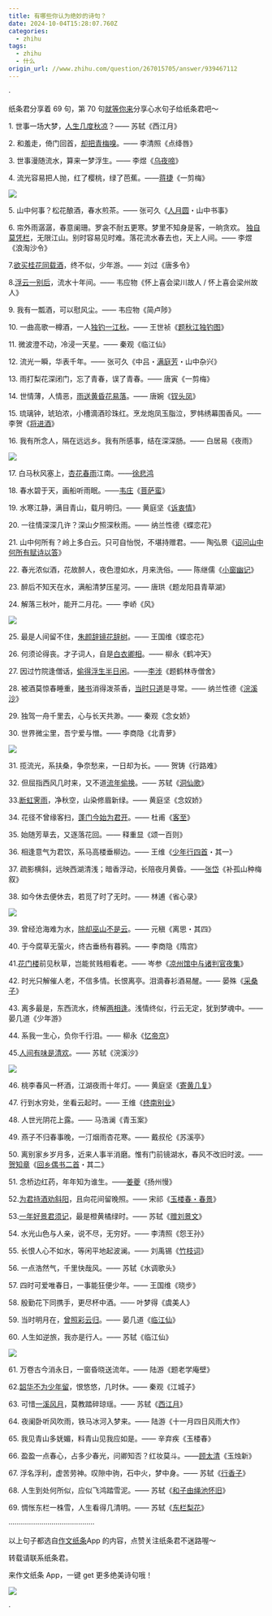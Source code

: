 ```yaml
---
title: 有哪些你认为绝妙的诗句？
date: 2024-10-04T15:28:07.760Z
categories:
  - zhihu
tags:
  - zhihu
  - 什么
origin_url: //www.zhihu.com/question/267015705/answer/939467112
---
```

·

纸条君分享着 69 句，第 70 句[就等你来](https://zhida.zhihu.com/search?content_id=200878205\&content_type=Answer\&match_order=1\&q=%E5%B0%B1%E7%AD%89%E4%BD%A0%E6%9D%A5\&zd_token=eyJhbGciOiJIUzI1NiIsInR5cCI6IkpXVCJ9.eyJpc3MiOiJ6aGlkYV9zZXJ2ZXIiLCJleHAiOjE3MjgyMjg0ODIsInEiOiLlsLHnrYnkvaDmnaUiLCJ6aGlkYV9zb3VyY2UiOiJlbnRpdHkiLCJjb250ZW50X2lkIjoyMDA4NzgyMDUsImNvbnRlbnRfdHlwZSI6IkFuc3dlciIsIm1hdGNoX29yZGVyIjoxLCJ6ZF90b2tlbiI6bnVsbH0.y2pF35HUOfIV43Ah0ROz-YL6Yhv2-Dd6N0smurRZjL8\&zhida_source=entity)分享心水句子给纸条君吧～

1\. 世事一场大梦，[人生几度秋凉](https://zhida.zhihu.com/search?content_id=200878205\&content_type=Answer\&match_order=1\&q=%E4%BA%BA%E7%94%9F%E5%87%A0%E5%BA%A6%E7%A7%8B%E5%87%89\&zd_token=eyJhbGciOiJIUzI1NiIsInR5cCI6IkpXVCJ9.eyJpc3MiOiJ6aGlkYV9zZXJ2ZXIiLCJleHAiOjE3MjgyMjg0ODIsInEiOiLkurrnlJ_lh6Dluqbnp4vlh4kiLCJ6aGlkYV9zb3VyY2UiOiJlbnRpdHkiLCJjb250ZW50X2lkIjoyMDA4NzgyMDUsImNvbnRlbnRfdHlwZSI6IkFuc3dlciIsIm1hdGNoX29yZGVyIjoxLCJ6ZF90b2tlbiI6bnVsbH0.cyIMSVahL2lJuudj4Hh0Zhsq1dBf5Cg1jdJ_p5nXjuU\&zhida_source=entity)？—— 苏轼《西江月》

2\. 和羞走，倚门回首，[却把青梅嗅](https://zhida.zhihu.com/search?content_id=200878205\&content_type=Answer\&match_order=1\&q=%E5%8D%B4%E6%8A%8A%E9%9D%92%E6%A2%85%E5%97%85\&zd_token=eyJhbGciOiJIUzI1NiIsInR5cCI6IkpXVCJ9.eyJpc3MiOiJ6aGlkYV9zZXJ2ZXIiLCJleHAiOjE3MjgyMjg0ODIsInEiOiLljbTmiorpnZLmooXll4UiLCJ6aGlkYV9zb3VyY2UiOiJlbnRpdHkiLCJjb250ZW50X2lkIjoyMDA4NzgyMDUsImNvbnRlbnRfdHlwZSI6IkFuc3dlciIsIm1hdGNoX29yZGVyIjoxLCJ6ZF90b2tlbiI6bnVsbH0.JXexComn2QWZSVwDloow7g5w4VLJV0ZQljue66GlGW4\&zhida_source=entity)。—— 李清照《点绛唇》

3\. 世事漫随流水，算来一梦浮生。—— 李煜《[乌夜啼](https://zhida.zhihu.com/search?content_id=200878205\&content_type=Answer\&match_order=1\&q=%E4%B9%8C%E5%A4%9C%E5%95%BC\&zd_token=eyJhbGciOiJIUzI1NiIsInR5cCI6IkpXVCJ9.eyJpc3MiOiJ6aGlkYV9zZXJ2ZXIiLCJleHAiOjE3MjgyMjg0ODIsInEiOiLkuYzlpJzllbwiLCJ6aGlkYV9zb3VyY2UiOiJlbnRpdHkiLCJjb250ZW50X2lkIjoyMDA4NzgyMDUsImNvbnRlbnRfdHlwZSI6IkFuc3dlciIsIm1hdGNoX29yZGVyIjoxLCJ6ZF90b2tlbiI6bnVsbH0.eFOimmh_sARCnuU54KdH2HRM98aRrMDUZLGgALdFRrM\&zhida_source=entity)》

4\. 流光容易把人抛，红了樱桃，绿了芭蕉。——[蒋捷](https://zhida.zhihu.com/search?content_id=200878205\&content_type=Answer\&match_order=1\&q=%E8%92%8B%E6%8D%B7\&zd_token=eyJhbGciOiJIUzI1NiIsInR5cCI6IkpXVCJ9.eyJpc3MiOiJ6aGlkYV9zZXJ2ZXIiLCJleHAiOjE3MjgyMjg0ODIsInEiOiLokovmjbciLCJ6aGlkYV9zb3VyY2UiOiJlbnRpdHkiLCJjb250ZW50X2lkIjoyMDA4NzgyMDUsImNvbnRlbnRfdHlwZSI6IkFuc3dlciIsIm1hdGNoX29yZGVyIjoxLCJ6ZF90b2tlbiI6bnVsbH0.47LdKge4CdzlgWEbwnwsuyFW1bgInAsvTtgHZI467ls\&zhida_source=entity)《一剪梅》

![](https://picx.zhimg.com/50/v2-94c6e0026206a5527a97d902a79c90fa_720w.jpg?source=2c26e567)

5\. 山中何事？松花酿酒，春水煎茶。—— 张可久《[人月圆](https://zhida.zhihu.com/search?content_id=200878205\&content_type=Answer\&match_order=1\&q=%E4%BA%BA%E6%9C%88%E5%9C%86\&zd_token=eyJhbGciOiJIUzI1NiIsInR5cCI6IkpXVCJ9.eyJpc3MiOiJ6aGlkYV9zZXJ2ZXIiLCJleHAiOjE3MjgyMjg0ODIsInEiOiLkurrmnIjlnIYiLCJ6aGlkYV9zb3VyY2UiOiJlbnRpdHkiLCJjb250ZW50X2lkIjoyMDA4NzgyMDUsImNvbnRlbnRfdHlwZSI6IkFuc3dlciIsIm1hdGNoX29yZGVyIjoxLCJ6ZF90b2tlbiI6bnVsbH0.Jv2slQ2docW1_uOXy6aUqTrgAkl-99TuXGUDz_M4Umw\&zhida_source=entity)・山中书事》

6\. 帘外雨潺潺，春意阑珊。罗衾不耐五更寒。梦里不知身是客，一晌贪欢。 [独自莫凭栏](https://zhida.zhihu.com/search?content_id=200878205\&content_type=Answer\&match_order=1\&q=%E7%8B%AC%E8%87%AA%E8%8E%AB%E5%87%AD%E6%A0%8F\&zd_token=eyJhbGciOiJIUzI1NiIsInR5cCI6IkpXVCJ9.eyJpc3MiOiJ6aGlkYV9zZXJ2ZXIiLCJleHAiOjE3MjgyMjg0ODIsInEiOiLni6zoh6rojqvlh63moI8iLCJ6aGlkYV9zb3VyY2UiOiJlbnRpdHkiLCJjb250ZW50X2lkIjoyMDA4NzgyMDUsImNvbnRlbnRfdHlwZSI6IkFuc3dlciIsIm1hdGNoX29yZGVyIjoxLCJ6ZF90b2tlbiI6bnVsbH0.kAjKHhUt_0NGZf16EsKchIp5NnZxjXlLyJux-6X1Qn8\&zhida_source=entity)，无限江山。别时容易见时难。落花流水春去也，天上人间。—— 李煜《浪淘沙令》

7.[欲买桂花同载酒](https://zhida.zhihu.com/search?content_id=200878205\&content_type=Answer\&match_order=1\&q=%E6%AC%B2%E4%B9%B0%E6%A1%82%E8%8A%B1%E5%90%8C%E8%BD%BD%E9%85%92\&zd_token=eyJhbGciOiJIUzI1NiIsInR5cCI6IkpXVCJ9.eyJpc3MiOiJ6aGlkYV9zZXJ2ZXIiLCJleHAiOjE3MjgyMjg0ODIsInEiOiLmrLLkubDmoYLoirHlkIzovb3phZIiLCJ6aGlkYV9zb3VyY2UiOiJlbnRpdHkiLCJjb250ZW50X2lkIjoyMDA4NzgyMDUsImNvbnRlbnRfdHlwZSI6IkFuc3dlciIsIm1hdGNoX29yZGVyIjoxLCJ6ZF90b2tlbiI6bnVsbH0.KVvJrSmc3AoTPPTJFoWjzsX4V0VgR4PjP7iPjpLNOH8\&zhida_source=entity)，终不似，少年游。—— 刘过《唐多令》

8.[浮云一别后](https://zhida.zhihu.com/search?content_id=200878205\&content_type=Answer\&match_order=1\&q=%E6%B5%AE%E4%BA%91%E4%B8%80%E5%88%AB%E5%90%8E\&zd_token=eyJhbGciOiJIUzI1NiIsInR5cCI6IkpXVCJ9.eyJpc3MiOiJ6aGlkYV9zZXJ2ZXIiLCJleHAiOjE3MjgyMjg0ODIsInEiOiLmta7kupHkuIDliKvlkI4iLCJ6aGlkYV9zb3VyY2UiOiJlbnRpdHkiLCJjb250ZW50X2lkIjoyMDA4NzgyMDUsImNvbnRlbnRfdHlwZSI6IkFuc3dlciIsIm1hdGNoX29yZGVyIjoxLCJ6ZF90b2tlbiI6bnVsbH0.aEBH6LG6ZZJRND86sKjzZS1DFn3RPWgCN1b7rPLcOjg\&zhida_source=entity)，流水十年间。—— 韦应物《怀上喜会梁川故人 / 怀上喜会梁州故人》

9\. 我有一瓢酒，可以慰风尘。—— 韦应物《简卢陟》

10\. 一曲高歌一樽酒，一人[独钓一江秋](https://zhida.zhihu.com/search?content_id=200878205\&content_type=Answer\&match_order=1\&q=%E7%8B%AC%E9%92%93%E4%B8%80%E6%B1%9F%E7%A7%8B\&zd_token=eyJhbGciOiJIUzI1NiIsInR5cCI6IkpXVCJ9.eyJpc3MiOiJ6aGlkYV9zZXJ2ZXIiLCJleHAiOjE3MjgyMjg0ODIsInEiOiLni6zpkpPkuIDmsZ_np4siLCJ6aGlkYV9zb3VyY2UiOiJlbnRpdHkiLCJjb250ZW50X2lkIjoyMDA4NzgyMDUsImNvbnRlbnRfdHlwZSI6IkFuc3dlciIsIm1hdGNoX29yZGVyIjoxLCJ6ZF90b2tlbiI6bnVsbH0.JFQiCDGFQtV5iZHaUpQ1zzdRXQjX1ctkIGJ30z2XEVs\&zhida_source=entity)。—— 王世祯《[题秋江独钓图](https://zhida.zhihu.com/search?content_id=200878205\&content_type=Answer\&match_order=1\&q=%E9%A2%98%E7%A7%8B%E6%B1%9F%E7%8B%AC%E9%92%93%E5%9B%BE\&zd_token=eyJhbGciOiJIUzI1NiIsInR5cCI6IkpXVCJ9.eyJpc3MiOiJ6aGlkYV9zZXJ2ZXIiLCJleHAiOjE3MjgyMjg0ODIsInEiOiLpopjnp4vmsZ_ni6zpkpPlm74iLCJ6aGlkYV9zb3VyY2UiOiJlbnRpdHkiLCJjb250ZW50X2lkIjoyMDA4NzgyMDUsImNvbnRlbnRfdHlwZSI6IkFuc3dlciIsIm1hdGNoX29yZGVyIjoxLCJ6ZF90b2tlbiI6bnVsbH0.zGNeJKkyHgt8iXa5lWTkc1gpGZQFJ_1w5TM5Yv3IeDg\&zhida_source=entity)》

11\. 微波澄不动，冷浸一天星。—— 秦观《临江仙》

12\. 流光一瞬，华表千年。—— 张可久《中吕・[满庭芳](https://zhida.zhihu.com/search?content_id=200878205\&content_type=Answer\&match_order=1\&q=%E6%BB%A1%E5%BA%AD%E8%8A%B3\&zd_token=eyJhbGciOiJIUzI1NiIsInR5cCI6IkpXVCJ9.eyJpc3MiOiJ6aGlkYV9zZXJ2ZXIiLCJleHAiOjE3MjgyMjg0ODIsInEiOiLmu6Hluq3oirMiLCJ6aGlkYV9zb3VyY2UiOiJlbnRpdHkiLCJjb250ZW50X2lkIjoyMDA4NzgyMDUsImNvbnRlbnRfdHlwZSI6IkFuc3dlciIsIm1hdGNoX29yZGVyIjoxLCJ6ZF90b2tlbiI6bnVsbH0.1GepGVFqAGi-iaiZhHV2no4_H6qrVfEWfojtuEHfNAE\&zhida_source=entity)・山中杂兴》

13\. 雨打梨花深闭门，忘了青春，误了青春。—— 唐寅《一剪梅》

14\. 世情薄，人情恶，[雨送黄昏花易落](https://zhida.zhihu.com/search?content_id=200878205\&content_type=Answer\&match_order=1\&q=%E9%9B%A8%E9%80%81%E9%BB%84%E6%98%8F%E8%8A%B1%E6%98%93%E8%90%BD\&zd_token=eyJhbGciOiJIUzI1NiIsInR5cCI6IkpXVCJ9.eyJpc3MiOiJ6aGlkYV9zZXJ2ZXIiLCJleHAiOjE3MjgyMjg0ODIsInEiOiLpm6jpgIHpu4TmmI_oirHmmJPokL0iLCJ6aGlkYV9zb3VyY2UiOiJlbnRpdHkiLCJjb250ZW50X2lkIjoyMDA4NzgyMDUsImNvbnRlbnRfdHlwZSI6IkFuc3dlciIsIm1hdGNoX29yZGVyIjoxLCJ6ZF90b2tlbiI6bnVsbH0.sDaTrZyNUrcCAica68B4oF-lYaffpeAa6j8ZhmDMENE\&zhida_source=entity)。—— 唐婉《[钗头凤](https://zhida.zhihu.com/search?content_id=200878205\&content_type=Answer\&match_order=1\&q=%E9%92%97%E5%A4%B4%E5%87%A4\&zd_token=eyJhbGciOiJIUzI1NiIsInR5cCI6IkpXVCJ9.eyJpc3MiOiJ6aGlkYV9zZXJ2ZXIiLCJleHAiOjE3MjgyMjg0ODIsInEiOiLpkpflpLTlh6QiLCJ6aGlkYV9zb3VyY2UiOiJlbnRpdHkiLCJjb250ZW50X2lkIjoyMDA4NzgyMDUsImNvbnRlbnRfdHlwZSI6IkFuc3dlciIsIm1hdGNoX29yZGVyIjoxLCJ6ZF90b2tlbiI6bnVsbH0.3nSyNB58V0dGd2vFHb3D9xUQs4U92XSOVvzL_G-fGaA\&zhida_source=entity)》

15\. 琉璃钟，琥珀浓，小槽滴酒珍珠红。烹龙炮凤玉脂泣，罗帏绣幕围香风。—— 李贺《[将进酒](https://zhida.zhihu.com/search?content_id=200878205\&content_type=Answer\&match_order=1\&q=%E5%B0%86%E8%BF%9B%E9%85%92\&zd_token=eyJhbGciOiJIUzI1NiIsInR5cCI6IkpXVCJ9.eyJpc3MiOiJ6aGlkYV9zZXJ2ZXIiLCJleHAiOjE3MjgyMjg0ODIsInEiOiLlsIbov5vphZIiLCJ6aGlkYV9zb3VyY2UiOiJlbnRpdHkiLCJjb250ZW50X2lkIjoyMDA4NzgyMDUsImNvbnRlbnRfdHlwZSI6IkFuc3dlciIsIm1hdGNoX29yZGVyIjoxLCJ6ZF90b2tlbiI6bnVsbH0.1EpXlVCHOdDvUy9BcZwxxavsoXo1M9kYliVZ9ttDljY\&zhida_source=entity)》

16\. 我有所念人，隔在远远乡。我有所感事，结在深深肠。—— 白居易《夜雨》

![](https://pic1.zhimg.com/50/v2-3fb3ef166c00640e112c8175bb7725ff_720w.jpg?source=2c26e567)

17\. 白马秋风塞上，[杏花春雨](https://zhida.zhihu.com/search?content_id=200878205\&content_type=Answer\&match_order=1\&q=%E6%9D%8F%E8%8A%B1%E6%98%A5%E9%9B%A8\&zd_token=eyJhbGciOiJIUzI1NiIsInR5cCI6IkpXVCJ9.eyJpc3MiOiJ6aGlkYV9zZXJ2ZXIiLCJleHAiOjE3MjgyMjg0ODIsInEiOiLmnY_oirHmmKXpm6giLCJ6aGlkYV9zb3VyY2UiOiJlbnRpdHkiLCJjb250ZW50X2lkIjoyMDA4NzgyMDUsImNvbnRlbnRfdHlwZSI6IkFuc3dlciIsIm1hdGNoX29yZGVyIjoxLCJ6ZF90b2tlbiI6bnVsbH0.dN8sdBOE3qHOd67C0OE3Wn-5VHSTozv5qY300nqDeWo\&zhida_source=entity)江南。——[徐悲鸿](https://zhida.zhihu.com/search?content_id=200878205\&content_type=Answer\&match_order=1\&q=%E5%BE%90%E6%82%B2%E9%B8%BF\&zd_token=eyJhbGciOiJIUzI1NiIsInR5cCI6IkpXVCJ9.eyJpc3MiOiJ6aGlkYV9zZXJ2ZXIiLCJleHAiOjE3MjgyMjg0ODIsInEiOiLlvpDmgrLpuL8iLCJ6aGlkYV9zb3VyY2UiOiJlbnRpdHkiLCJjb250ZW50X2lkIjoyMDA4NzgyMDUsImNvbnRlbnRfdHlwZSI6IkFuc3dlciIsIm1hdGNoX29yZGVyIjoxLCJ6ZF90b2tlbiI6bnVsbH0.a39b21ckGUEwBVacVkz3CQgJzK28zeiwHlKHuxxhE7g\&zhida_source=entity)

18\. 春水碧于天，画船听雨眠。——[韦庄](https://zhida.zhihu.com/search?content_id=200878205\&content_type=Answer\&match_order=1\&q=%E9%9F%A6%E5%BA%84\&zd_token=eyJhbGciOiJIUzI1NiIsInR5cCI6IkpXVCJ9.eyJpc3MiOiJ6aGlkYV9zZXJ2ZXIiLCJleHAiOjE3MjgyMjg0ODIsInEiOiLpn6bluoQiLCJ6aGlkYV9zb3VyY2UiOiJlbnRpdHkiLCJjb250ZW50X2lkIjoyMDA4NzgyMDUsImNvbnRlbnRfdHlwZSI6IkFuc3dlciIsIm1hdGNoX29yZGVyIjoxLCJ6ZF90b2tlbiI6bnVsbH0.bMkyb3e40hFiE8_W-j6WwIEJt-GVwNKnXPptsw70bCQ\&zhida_source=entity)《[菩萨蛮](https://zhida.zhihu.com/search?content_id=200878205\&content_type=Answer\&match_order=1\&q=%E8%8F%A9%E8%90%A8%E8%9B%AE\&zd_token=eyJhbGciOiJIUzI1NiIsInR5cCI6IkpXVCJ9.eyJpc3MiOiJ6aGlkYV9zZXJ2ZXIiLCJleHAiOjE3MjgyMjg0ODIsInEiOiLoj6nokKjom64iLCJ6aGlkYV9zb3VyY2UiOiJlbnRpdHkiLCJjb250ZW50X2lkIjoyMDA4NzgyMDUsImNvbnRlbnRfdHlwZSI6IkFuc3dlciIsIm1hdGNoX29yZGVyIjoxLCJ6ZF90b2tlbiI6bnVsbH0.eslRbJEV_xWhuOX8AVEEfp9EAaXUGBlngzGV-PoDsMs\&zhida_source=entity)》

19\. 水寒江静，满目青山，载月明归。—— 黄庭坚《[诉衷情](https://zhida.zhihu.com/search?content_id=200878205\&content_type=Answer\&match_order=1\&q=%E8%AF%89%E8%A1%B7%E6%83%85\&zd_token=eyJhbGciOiJIUzI1NiIsInR5cCI6IkpXVCJ9.eyJpc3MiOiJ6aGlkYV9zZXJ2ZXIiLCJleHAiOjE3MjgyMjg0ODIsInEiOiLor4noobfmg4UiLCJ6aGlkYV9zb3VyY2UiOiJlbnRpdHkiLCJjb250ZW50X2lkIjoyMDA4NzgyMDUsImNvbnRlbnRfdHlwZSI6IkFuc3dlciIsIm1hdGNoX29yZGVyIjoxLCJ6ZF90b2tlbiI6bnVsbH0.jdXUHovwhXF5L7SV8rZQZjeissY5xTpeuJDCIukikNk\&zhida_source=entity)》

20\. 一往情深深几许？深山夕照深秋雨。—— 纳兰性德《蝶恋花》

21\. 山中何所有？岭上多白云。只可自怡悦，不堪持赠君。—— 陶弘景《[诏问山中何所有赋诗以答](https://zhida.zhihu.com/search?content_id=200878205\&content_type=Answer\&match_order=1\&q=%E8%AF%8F%E9%97%AE%E5%B1%B1%E4%B8%AD%E4%BD%95%E6%89%80%E6%9C%89%E8%B5%8B%E8%AF%97%E4%BB%A5%E7%AD%94\&zd_token=eyJhbGciOiJIUzI1NiIsInR5cCI6IkpXVCJ9.eyJpc3MiOiJ6aGlkYV9zZXJ2ZXIiLCJleHAiOjE3MjgyMjg0ODIsInEiOiLor4_pl67lsbHkuK3kvZXmiYDmnInotYvor5fku6XnrZQiLCJ6aGlkYV9zb3VyY2UiOiJlbnRpdHkiLCJjb250ZW50X2lkIjoyMDA4NzgyMDUsImNvbnRlbnRfdHlwZSI6IkFuc3dlciIsIm1hdGNoX29yZGVyIjoxLCJ6ZF90b2tlbiI6bnVsbH0.J4qcXTYcWldQDtY-htkWSIPKMh8v6pzPi67Bs_H3xlw\&zhida_source=entity)》

22\. 春光浓似酒，花故醉人，夜色澄如水，月来洗俗。—— 陈继儒《[小窗幽记](https://zhida.zhihu.com/search?content_id=200878205\&content_type=Answer\&match_order=1\&q=%E5%B0%8F%E7%AA%97%E5%B9%BD%E8%AE%B0\&zd_token=eyJhbGciOiJIUzI1NiIsInR5cCI6IkpXVCJ9.eyJpc3MiOiJ6aGlkYV9zZXJ2ZXIiLCJleHAiOjE3MjgyMjg0ODIsInEiOiLlsI_nqpflub3orrAiLCJ6aGlkYV9zb3VyY2UiOiJlbnRpdHkiLCJjb250ZW50X2lkIjoyMDA4NzgyMDUsImNvbnRlbnRfdHlwZSI6IkFuc3dlciIsIm1hdGNoX29yZGVyIjoxLCJ6ZF90b2tlbiI6bnVsbH0.Ru-1VcGBAl73ishh1pQltEzjayfXVKl2Ga-KX-3jHCU\&zhida_source=entity)》

23\. 醉后不知天在水，满船清梦压星河。—— 唐珙《题龙阳县青草湖》

24\. 解落三秋叶，能开二月花。—— 李峤《风》

![](https://pic1.zhimg.com/50/v2-93109aa38bfcf6c88f564f34cdddd3d3_720w.jpg?source=2c26e567)

25\. 最是人间留不住，[朱颜辞镜花辞树](https://zhida.zhihu.com/search?content_id=200878205\&content_type=Answer\&match_order=1\&q=%E6%9C%B1%E9%A2%9C%E8%BE%9E%E9%95%9C%E8%8A%B1%E8%BE%9E%E6%A0%91\&zd_token=eyJhbGciOiJIUzI1NiIsInR5cCI6IkpXVCJ9.eyJpc3MiOiJ6aGlkYV9zZXJ2ZXIiLCJleHAiOjE3MjgyMjg0ODIsInEiOiLmnLHpopzovp7plZzoirHovp7moJEiLCJ6aGlkYV9zb3VyY2UiOiJlbnRpdHkiLCJjb250ZW50X2lkIjoyMDA4NzgyMDUsImNvbnRlbnRfdHlwZSI6IkFuc3dlciIsIm1hdGNoX29yZGVyIjoxLCJ6ZF90b2tlbiI6bnVsbH0.pR1RZvYIqrhHkWqVmr_vuOXmQCutOVcknYG2iXCM53o\&zhida_source=entity)。—— 王国维《蝶恋花》

26\. 何须论得丧。才子词人，自是[白衣卿相](https://zhida.zhihu.com/search?content_id=200878205\&content_type=Answer\&match_order=1\&q=%E7%99%BD%E8%A1%A3%E5%8D%BF%E7%9B%B8\&zd_token=eyJhbGciOiJIUzI1NiIsInR5cCI6IkpXVCJ9.eyJpc3MiOiJ6aGlkYV9zZXJ2ZXIiLCJleHAiOjE3MjgyMjg0ODIsInEiOiLnmb3ooaPljb_nm7giLCJ6aGlkYV9zb3VyY2UiOiJlbnRpdHkiLCJjb250ZW50X2lkIjoyMDA4NzgyMDUsImNvbnRlbnRfdHlwZSI6IkFuc3dlciIsIm1hdGNoX29yZGVyIjoxLCJ6ZF90b2tlbiI6bnVsbH0.V28vc0Zkoorgzly0F8EL6Df3IzfHm4PNlyEHLd2XslM\&zhida_source=entity)。—— 柳永《鹤冲天》

27\. 因过竹院逢僧话，[偷得浮生半日闲](https://zhida.zhihu.com/search?content_id=200878205\&content_type=Answer\&match_order=1\&q=%E5%81%B7%E5%BE%97%E6%B5%AE%E7%94%9F%E5%8D%8A%E6%97%A5%E9%97%B2\&zd_token=eyJhbGciOiJIUzI1NiIsInR5cCI6IkpXVCJ9.eyJpc3MiOiJ6aGlkYV9zZXJ2ZXIiLCJleHAiOjE3MjgyMjg0ODIsInEiOiLlgbflvpfmta7nlJ_ljYrml6Xpl7IiLCJ6aGlkYV9zb3VyY2UiOiJlbnRpdHkiLCJjb250ZW50X2lkIjoyMDA4NzgyMDUsImNvbnRlbnRfdHlwZSI6IkFuc3dlciIsIm1hdGNoX29yZGVyIjoxLCJ6ZF90b2tlbiI6bnVsbH0.DqIKsn6zT2sS2RTpiAyvQ5u3hgjZoMkRYPpSPWETe2A\&zhida_source=entity)。——[李涉](https://zhida.zhihu.com/search?content_id=200878205\&content_type=Answer\&match_order=1\&q=%E6%9D%8E%E6%B6%89\&zd_token=eyJhbGciOiJIUzI1NiIsInR5cCI6IkpXVCJ9.eyJpc3MiOiJ6aGlkYV9zZXJ2ZXIiLCJleHAiOjE3MjgyMjg0ODIsInEiOiLmnY7mtokiLCJ6aGlkYV9zb3VyY2UiOiJlbnRpdHkiLCJjb250ZW50X2lkIjoyMDA4NzgyMDUsImNvbnRlbnRfdHlwZSI6IkFuc3dlciIsIm1hdGNoX29yZGVyIjoxLCJ6ZF90b2tlbiI6bnVsbH0.mchjupQHVPnX1K_pHKXPSvGNg2gsoHu2qr-oEBRsXMM\&zhida_source=entity)《题鹤林寺僧舍》

28\. 被酒莫惊春睡重，[赌书](https://zhida.zhihu.com/search?content_id=200878205\&content_type=Answer\&match_order=1\&q=%E8%B5%8C%E4%B9%A6\&zd_token=eyJhbGciOiJIUzI1NiIsInR5cCI6IkpXVCJ9.eyJpc3MiOiJ6aGlkYV9zZXJ2ZXIiLCJleHAiOjE3MjgyMjg0ODIsInEiOiLotYzkuaYiLCJ6aGlkYV9zb3VyY2UiOiJlbnRpdHkiLCJjb250ZW50X2lkIjoyMDA4NzgyMDUsImNvbnRlbnRfdHlwZSI6IkFuc3dlciIsIm1hdGNoX29yZGVyIjoxLCJ6ZF90b2tlbiI6bnVsbH0.MOmaoBIXWNGCOHRgyxzry9F8CE-AEsqqga2vU9dLH_c\&zhida_source=entity)消得泼茶香，[当时只道](https://zhida.zhihu.com/search?content_id=200878205\&content_type=Answer\&match_order=1\&q=%E5%BD%93%E6%97%B6%E5%8F%AA%E9%81%93\&zd_token=eyJhbGciOiJIUzI1NiIsInR5cCI6IkpXVCJ9.eyJpc3MiOiJ6aGlkYV9zZXJ2ZXIiLCJleHAiOjE3MjgyMjg0ODIsInEiOiLlvZPml7blj6rpgZMiLCJ6aGlkYV9zb3VyY2UiOiJlbnRpdHkiLCJjb250ZW50X2lkIjoyMDA4NzgyMDUsImNvbnRlbnRfdHlwZSI6IkFuc3dlciIsIm1hdGNoX29yZGVyIjoxLCJ6ZF90b2tlbiI6bnVsbH0.ytM2NAtF9DRBV1hbRYOobZNgPPPdJcy0GxeqG7CeIzk\&zhida_source=entity)是寻常。—— 纳兰性德《[浣溪沙](https://zhida.zhihu.com/search?content_id=200878205\&content_type=Answer\&match_order=1\&q=%E6%B5%A3%E6%BA%AA%E6%B2%99\&zd_token=eyJhbGciOiJIUzI1NiIsInR5cCI6IkpXVCJ9.eyJpc3MiOiJ6aGlkYV9zZXJ2ZXIiLCJleHAiOjE3MjgyMjg0ODIsInEiOiLmtaPmuqrmspkiLCJ6aGlkYV9zb3VyY2UiOiJlbnRpdHkiLCJjb250ZW50X2lkIjoyMDA4NzgyMDUsImNvbnRlbnRfdHlwZSI6IkFuc3dlciIsIm1hdGNoX29yZGVyIjoxLCJ6ZF90b2tlbiI6bnVsbH0.OWp9dv9Uay4PI0J3RMpUw7ODiDZfq4R9Wd5Uza_WU30\&zhida_source=entity)》

29\. 独驾一舟千里去，心与长天共渺。—— 秦观《念女娇》

30\. 世界微尘里，吾宁爱与憎。—— 李商隐《北青萝》

![](https://picx.zhimg.com/50/v2-8dfd055ac5fbdfb3c2f84f52fd6b9301_720w.jpg?source=2c26e567)

31\. 揽流光，系扶桑，争奈愁来，一日却为长。—— 贺铸《行路难》

32\. 但屈指西风几时来，又不道[流年偷换](https://zhida.zhihu.com/search?content_id=200878205\&content_type=Answer\&match_order=1\&q=%E6%B5%81%E5%B9%B4%E5%81%B7%E6%8D%A2\&zd_token=eyJhbGciOiJIUzI1NiIsInR5cCI6IkpXVCJ9.eyJpc3MiOiJ6aGlkYV9zZXJ2ZXIiLCJleHAiOjE3MjgyMjg0ODIsInEiOiLmtYHlubTlgbfmjaIiLCJ6aGlkYV9zb3VyY2UiOiJlbnRpdHkiLCJjb250ZW50X2lkIjoyMDA4NzgyMDUsImNvbnRlbnRfdHlwZSI6IkFuc3dlciIsIm1hdGNoX29yZGVyIjoxLCJ6ZF90b2tlbiI6bnVsbH0.2oS6qCtm3pEsW0zFF_9oHDCWvF14-cYPJHbrTOqe-Ls\&zhida_source=entity)。—— 苏轼《[洞仙歌](https://zhida.zhihu.com/search?content_id=200878205\&content_type=Answer\&match_order=1\&q=%E6%B4%9E%E4%BB%99%E6%AD%8C\&zd_token=eyJhbGciOiJIUzI1NiIsInR5cCI6IkpXVCJ9.eyJpc3MiOiJ6aGlkYV9zZXJ2ZXIiLCJleHAiOjE3MjgyMjg0ODIsInEiOiLmtJ7ku5nmrYwiLCJ6aGlkYV9zb3VyY2UiOiJlbnRpdHkiLCJjb250ZW50X2lkIjoyMDA4NzgyMDUsImNvbnRlbnRfdHlwZSI6IkFuc3dlciIsIm1hdGNoX29yZGVyIjoxLCJ6ZF90b2tlbiI6bnVsbH0.YLZEf0VvTyeZketPnXFpfQRpyJwQJxa5EY3uC5xy1Ww\&zhida_source=entity)》

33.[断虹霁雨](https://zhida.zhihu.com/search?content_id=200878205\&content_type=Answer\&match_order=1\&q=%E6%96%AD%E8%99%B9%E9%9C%81%E9%9B%A8\&zd_token=eyJhbGciOiJIUzI1NiIsInR5cCI6IkpXVCJ9.eyJpc3MiOiJ6aGlkYV9zZXJ2ZXIiLCJleHAiOjE3MjgyMjg0ODIsInEiOiLmlq3ombnpnIHpm6giLCJ6aGlkYV9zb3VyY2UiOiJlbnRpdHkiLCJjb250ZW50X2lkIjoyMDA4NzgyMDUsImNvbnRlbnRfdHlwZSI6IkFuc3dlciIsIm1hdGNoX29yZGVyIjoxLCJ6ZF90b2tlbiI6bnVsbH0.eGjGeEfxh2iiLMR3zBLecqsCpoTD4La2hLvWSk12pAQ\&zhida_source=entity)，净秋空，山染修眉新绿。—— 黄庭坚《念奴娇》

34\. 花径不曾缘客扫，[蓬门今始为君开](https://zhida.zhihu.com/search?content_id=200878205\&content_type=Answer\&match_order=1\&q=%E8%93%AC%E9%97%A8%E4%BB%8A%E5%A7%8B%E4%B8%BA%E5%90%9B%E5%BC%80\&zd_token=eyJhbGciOiJIUzI1NiIsInR5cCI6IkpXVCJ9.eyJpc3MiOiJ6aGlkYV9zZXJ2ZXIiLCJleHAiOjE3MjgyMjg0ODIsInEiOiLok6zpl6jku4rlp4vkuLrlkJvlvIAiLCJ6aGlkYV9zb3VyY2UiOiJlbnRpdHkiLCJjb250ZW50X2lkIjoyMDA4NzgyMDUsImNvbnRlbnRfdHlwZSI6IkFuc3dlciIsIm1hdGNoX29yZGVyIjoxLCJ6ZF90b2tlbiI6bnVsbH0.4u9byKmrWJNZFdntA0bBj2RwG5wAJSRP75leEMTluCQ\&zhida_source=entity)。—— 杜甫《[客至](https://zhida.zhihu.com/search?content_id=200878205\&content_type=Answer\&match_order=1\&q=%E5%AE%A2%E8%87%B3\&zd_token=eyJhbGciOiJIUzI1NiIsInR5cCI6IkpXVCJ9.eyJpc3MiOiJ6aGlkYV9zZXJ2ZXIiLCJleHAiOjE3MjgyMjg0ODIsInEiOiLlrqLoh7MiLCJ6aGlkYV9zb3VyY2UiOiJlbnRpdHkiLCJjb250ZW50X2lkIjoyMDA4NzgyMDUsImNvbnRlbnRfdHlwZSI6IkFuc3dlciIsIm1hdGNoX29yZGVyIjoxLCJ6ZF90b2tlbiI6bnVsbH0.j3EAcB_2R90apHVXGi2TUDeW7z-rlgQ2MI6QVm5cdQY\&zhida_source=entity)》

35\. 始随芳草去，又逐落花回。—— 释重显《颂一百则》

36\. 相逢意气为君饮，系马高楼垂柳边。—— 王维《[少年行四首](https://zhida.zhihu.com/search?content_id=200878205\&content_type=Answer\&match_order=1\&q=%E5%B0%91%E5%B9%B4%E8%A1%8C%E5%9B%9B%E9%A6%96\&zd_token=eyJhbGciOiJIUzI1NiIsInR5cCI6IkpXVCJ9.eyJpc3MiOiJ6aGlkYV9zZXJ2ZXIiLCJleHAiOjE3MjgyMjg0ODIsInEiOiLlsJHlubTooYzlm5vpppYiLCJ6aGlkYV9zb3VyY2UiOiJlbnRpdHkiLCJjb250ZW50X2lkIjoyMDA4NzgyMDUsImNvbnRlbnRfdHlwZSI6IkFuc3dlciIsIm1hdGNoX29yZGVyIjoxLCJ6ZF90b2tlbiI6bnVsbH0.sYU2jorf_jJPlEKCdIZH7xb1Yt_-ZL5VU4MlbHgMsLo\&zhida_source=entity)・其一》

37\. 疏影横斜，远映西湖清浅；暗香浮动，长陪夜月黄昏。——[张岱](https://zhida.zhihu.com/search?content_id=200878205\&content_type=Answer\&match_order=1\&q=%E5%BC%A0%E5%B2%B1\&zd_token=eyJhbGciOiJIUzI1NiIsInR5cCI6IkpXVCJ9.eyJpc3MiOiJ6aGlkYV9zZXJ2ZXIiLCJleHAiOjE3MjgyMjg0ODIsInEiOiLlvKDlsrEiLCJ6aGlkYV9zb3VyY2UiOiJlbnRpdHkiLCJjb250ZW50X2lkIjoyMDA4NzgyMDUsImNvbnRlbnRfdHlwZSI6IkFuc3dlciIsIm1hdGNoX29yZGVyIjoxLCJ6ZF90b2tlbiI6bnVsbH0.Hp2-Apy2_U7IxEoDmAR3NennvvJ2O84yuNvUq2y8kd0\&zhida_source=entity)《补孤山种梅叙》

38\. 如今休去便休去，若觅了时了无时。—— 林逋《省心录》

![](https://picx.zhimg.com/50/v2-342487a0c228ac6aae5ed1c5103e8ed9_720w.jpg?source=2c26e567)

39\. 曾经沧海难为水，[除却巫山不是云](https://zhida.zhihu.com/search?content_id=200878205\&content_type=Answer\&match_order=1\&q=%E9%99%A4%E5%8D%B4%E5%B7%AB%E5%B1%B1%E4%B8%8D%E6%98%AF%E4%BA%91\&zd_token=eyJhbGciOiJIUzI1NiIsInR5cCI6IkpXVCJ9.eyJpc3MiOiJ6aGlkYV9zZXJ2ZXIiLCJleHAiOjE3MjgyMjg0ODIsInEiOiLpmaTljbTlt6vlsbHkuI3mmK_kupEiLCJ6aGlkYV9zb3VyY2UiOiJlbnRpdHkiLCJjb250ZW50X2lkIjoyMDA4NzgyMDUsImNvbnRlbnRfdHlwZSI6IkFuc3dlciIsIm1hdGNoX29yZGVyIjoxLCJ6ZF90b2tlbiI6bnVsbH0.GMe6HotO3RASYb9CPz1ATC44iDSYdeqmWNKi4if36WE\&zhida_source=entity)。—— 元稹《离思・其四》

40\. 于今腐草无萤火，终古垂杨有暮鸦。—— 李商隐《隋宫》

41.[花门楼](https://zhida.zhihu.com/search?content_id=200878205\&content_type=Answer\&match_order=1\&q=%E8%8A%B1%E9%97%A8%E6%A5%BC\&zd_token=eyJhbGciOiJIUzI1NiIsInR5cCI6IkpXVCJ9.eyJpc3MiOiJ6aGlkYV9zZXJ2ZXIiLCJleHAiOjE3MjgyMjg0ODIsInEiOiLoirHpl6jmpbwiLCJ6aGlkYV9zb3VyY2UiOiJlbnRpdHkiLCJjb250ZW50X2lkIjoyMDA4NzgyMDUsImNvbnRlbnRfdHlwZSI6IkFuc3dlciIsIm1hdGNoX29yZGVyIjoxLCJ6ZF90b2tlbiI6bnVsbH0.zNNVN8lbic1S6aHVxjcvi3YIxBfeeIuSFsZfwpdYNgI\&zhida_source=entity)前见秋草，岂能贫贱相看老。—— 岑参《[凉州馆中与诸判官夜集](https://zhida.zhihu.com/search?content_id=200878205\&content_type=Answer\&match_order=1\&q=%E5%87%89%E5%B7%9E%E9%A6%86%E4%B8%AD%E4%B8%8E%E8%AF%B8%E5%88%A4%E5%AE%98%E5%A4%9C%E9%9B%86\&zd_token=eyJhbGciOiJIUzI1NiIsInR5cCI6IkpXVCJ9.eyJpc3MiOiJ6aGlkYV9zZXJ2ZXIiLCJleHAiOjE3MjgyMjg0ODIsInEiOiLlh4nlt57ppobkuK3kuI7or7jliKTlrpjlpJzpm4YiLCJ6aGlkYV9zb3VyY2UiOiJlbnRpdHkiLCJjb250ZW50X2lkIjoyMDA4NzgyMDUsImNvbnRlbnRfdHlwZSI6IkFuc3dlciIsIm1hdGNoX29yZGVyIjoxLCJ6ZF90b2tlbiI6bnVsbH0.kPs80LrZLgdpTVNb2qz4qmh8XtepJZsGni53EyoLC_c\&zhida_source=entity)》

42\. 时光只解催人老，不信多情。长恨离亭。泪滴春衫酒易醒。—— 晏殊《[采桑子](https://zhida.zhihu.com/search?content_id=200878205\&content_type=Answer\&match_order=1\&q=%E9%87%87%E6%A1%91%E5%AD%90\&zd_token=eyJhbGciOiJIUzI1NiIsInR5cCI6IkpXVCJ9.eyJpc3MiOiJ6aGlkYV9zZXJ2ZXIiLCJleHAiOjE3MjgyMjg0ODIsInEiOiLph4fmoZHlrZAiLCJ6aGlkYV9zb3VyY2UiOiJlbnRpdHkiLCJjb250ZW50X2lkIjoyMDA4NzgyMDUsImNvbnRlbnRfdHlwZSI6IkFuc3dlciIsIm1hdGNoX29yZGVyIjoxLCJ6ZF90b2tlbiI6bnVsbH0.UrWR3pnIAgDiwHa5K3lN44LPvbL3tT_9sH73-DqBQDE\&zhida_source=entity)》

43\. 离多最是，东西流水，终解[两相逢](https://zhida.zhihu.com/search?content_id=200878205\&content_type=Answer\&match_order=1\&q=%E4%B8%A4%E7%9B%B8%E9%80%A2\&zd_token=eyJhbGciOiJIUzI1NiIsInR5cCI6IkpXVCJ9.eyJpc3MiOiJ6aGlkYV9zZXJ2ZXIiLCJleHAiOjE3MjgyMjg0ODIsInEiOiLkuKTnm7jpgKIiLCJ6aGlkYV9zb3VyY2UiOiJlbnRpdHkiLCJjb250ZW50X2lkIjoyMDA4NzgyMDUsImNvbnRlbnRfdHlwZSI6IkFuc3dlciIsIm1hdGNoX29yZGVyIjoxLCJ6ZF90b2tlbiI6bnVsbH0.Mk3FlYJd3Fg1dHfhvbvNgFK9WX8dSV0S_WuKK4-OiYY\&zhida_source=entity)。浅情终似，行云无定，犹到梦魂中。—— 晏几道《少年游》

44\. 系我一生心，负你千行泪。—— 柳永《[忆帝京](https://zhida.zhihu.com/search?content_id=200878205\&content_type=Answer\&match_order=1\&q=%E5%BF%86%E5%B8%9D%E4%BA%AC\&zd_token=eyJhbGciOiJIUzI1NiIsInR5cCI6IkpXVCJ9.eyJpc3MiOiJ6aGlkYV9zZXJ2ZXIiLCJleHAiOjE3MjgyMjg0ODIsInEiOiLlv4bluJ3kuqwiLCJ6aGlkYV9zb3VyY2UiOiJlbnRpdHkiLCJjb250ZW50X2lkIjoyMDA4NzgyMDUsImNvbnRlbnRfdHlwZSI6IkFuc3dlciIsIm1hdGNoX29yZGVyIjoxLCJ6ZF90b2tlbiI6bnVsbH0.8JwpXz71fNH9nJXiVtjxM8oQnfOLTlolixK8-M0C1bI\&zhida_source=entity)》

45.[人间有味是清欢](https://zhida.zhihu.com/search?content_id=200878205\&content_type=Answer\&match_order=1\&q=%E4%BA%BA%E9%97%B4%E6%9C%89%E5%91%B3%E6%98%AF%E6%B8%85%E6%AC%A2\&zd_token=eyJhbGciOiJIUzI1NiIsInR5cCI6IkpXVCJ9.eyJpc3MiOiJ6aGlkYV9zZXJ2ZXIiLCJleHAiOjE3MjgyMjg0ODIsInEiOiLkurrpl7TmnInlkbPmmK_muIXmrKIiLCJ6aGlkYV9zb3VyY2UiOiJlbnRpdHkiLCJjb250ZW50X2lkIjoyMDA4NzgyMDUsImNvbnRlbnRfdHlwZSI6IkFuc3dlciIsIm1hdGNoX29yZGVyIjoxLCJ6ZF90b2tlbiI6bnVsbH0.M0Jxbqlz18Jqhcjei7w7Od4zrHkNGp35OQClBu4AK-0\&zhida_source=entity)。—— 苏轼《浣溪沙》

![](https://pic1.zhimg.com/50/v2-d39b3dcc5cdf8fd7d7bb0128dd7d9c88_720w.jpg?source=2c26e567)

46\. 桃李春风一杯酒，江湖夜雨十年灯。—— 黄庭坚《[寄黄几复](https://zhida.zhihu.com/search?content_id=200878205\&content_type=Answer\&match_order=1\&q=%E5%AF%84%E9%BB%84%E5%87%A0%E5%A4%8D\&zd_token=eyJhbGciOiJIUzI1NiIsInR5cCI6IkpXVCJ9.eyJpc3MiOiJ6aGlkYV9zZXJ2ZXIiLCJleHAiOjE3MjgyMjg0ODIsInEiOiLlr4Tpu4Tlh6DlpI0iLCJ6aGlkYV9zb3VyY2UiOiJlbnRpdHkiLCJjb250ZW50X2lkIjoyMDA4NzgyMDUsImNvbnRlbnRfdHlwZSI6IkFuc3dlciIsIm1hdGNoX29yZGVyIjoxLCJ6ZF90b2tlbiI6bnVsbH0.xKyytKHz5xaGjIdgCoelOTODTHTtRej37nIXm1LWTcQ\&zhida_source=entity)》

47\. 行到水穷处，坐看云起时。—— 王维《[终南别业](https://zhida.zhihu.com/search?content_id=200878205\&content_type=Answer\&match_order=1\&q=%E7%BB%88%E5%8D%97%E5%88%AB%E4%B8%9A\&zd_token=eyJhbGciOiJIUzI1NiIsInR5cCI6IkpXVCJ9.eyJpc3MiOiJ6aGlkYV9zZXJ2ZXIiLCJleHAiOjE3MjgyMjg0ODIsInEiOiLnu4jljZfliKvkuJoiLCJ6aGlkYV9zb3VyY2UiOiJlbnRpdHkiLCJjb250ZW50X2lkIjoyMDA4NzgyMDUsImNvbnRlbnRfdHlwZSI6IkFuc3dlciIsIm1hdGNoX29yZGVyIjoxLCJ6ZF90b2tlbiI6bnVsbH0.1MhOLz163SvAYwj3yv-lJPPQ_jXUIxAVUX-2J5OkV1M\&zhida_source=entity)》

48\. 人世光阴花上露。—— 马浩澜《青玉案》

49\. 燕子不归春事晚，一汀烟雨杏花寒。—— 戴叔伦《苏溪亭》

50\. 离别家乡岁月多，近来人事半消磨。惟有门前镜湖水，春风不改旧时波。——[贺知章](https://zhida.zhihu.com/search?content_id=200878205\&content_type=Answer\&match_order=1\&q=%E8%B4%BA%E7%9F%A5%E7%AB%A0\&zd_token=eyJhbGciOiJIUzI1NiIsInR5cCI6IkpXVCJ9.eyJpc3MiOiJ6aGlkYV9zZXJ2ZXIiLCJleHAiOjE3MjgyMjg0ODIsInEiOiLotLrnn6Xnq6AiLCJ6aGlkYV9zb3VyY2UiOiJlbnRpdHkiLCJjb250ZW50X2lkIjoyMDA4NzgyMDUsImNvbnRlbnRfdHlwZSI6IkFuc3dlciIsIm1hdGNoX29yZGVyIjoxLCJ6ZF90b2tlbiI6bnVsbH0.gKMDZiueDXxzJeWdZHSFqPsDwn2VVCjjspfmjFbmyUw\&zhida_source=entity)《[回乡偶书二首](https://zhida.zhihu.com/search?content_id=200878205\&content_type=Answer\&match_order=1\&q=%E5%9B%9E%E4%B9%A1%E5%81%B6%E4%B9%A6%E4%BA%8C%E9%A6%96\&zd_token=eyJhbGciOiJIUzI1NiIsInR5cCI6IkpXVCJ9.eyJpc3MiOiJ6aGlkYV9zZXJ2ZXIiLCJleHAiOjE3MjgyMjg0ODIsInEiOiLlm57kuaHlgbbkuabkuozpppYiLCJ6aGlkYV9zb3VyY2UiOiJlbnRpdHkiLCJjb250ZW50X2lkIjoyMDA4NzgyMDUsImNvbnRlbnRfdHlwZSI6IkFuc3dlciIsIm1hdGNoX29yZGVyIjoxLCJ6ZF90b2tlbiI6bnVsbH0.2FqtAQ7DMUp7AzrGIhAvtCOpN7if9pjqkWnyIwT40fg\&zhida_source=entity)・其二》

51\. 念桥边红药，年年知为谁生。——[姜夔](https://zhida.zhihu.com/search?content_id=200878205\&content_type=Answer\&match_order=1\&q=%E5%A7%9C%E5%A4%94\&zd_token=eyJhbGciOiJIUzI1NiIsInR5cCI6IkpXVCJ9.eyJpc3MiOiJ6aGlkYV9zZXJ2ZXIiLCJleHAiOjE3MjgyMjg0ODIsInEiOiLlp5zlpJQiLCJ6aGlkYV9zb3VyY2UiOiJlbnRpdHkiLCJjb250ZW50X2lkIjoyMDA4NzgyMDUsImNvbnRlbnRfdHlwZSI6IkFuc3dlciIsIm1hdGNoX29yZGVyIjoxLCJ6ZF90b2tlbiI6bnVsbH0.7Akvle07A9j6xvHXwbuP1A_gT0FKejEs4qvXH0E1-LE\&zhida_source=entity)《扬州慢》

52.[为君持酒劝斜阳](https://zhida.zhihu.com/search?content_id=200878205\&content_type=Answer\&match_order=1\&q=%E4%B8%BA%E5%90%9B%E6%8C%81%E9%85%92%E5%8A%9D%E6%96%9C%E9%98%B3\&zd_token=eyJhbGciOiJIUzI1NiIsInR5cCI6IkpXVCJ9.eyJpc3MiOiJ6aGlkYV9zZXJ2ZXIiLCJleHAiOjE3MjgyMjg0ODIsInEiOiLkuLrlkJvmjIHphZLlip3mlpzpmLMiLCJ6aGlkYV9zb3VyY2UiOiJlbnRpdHkiLCJjb250ZW50X2lkIjoyMDA4NzgyMDUsImNvbnRlbnRfdHlwZSI6IkFuc3dlciIsIm1hdGNoX29yZGVyIjoxLCJ6ZF90b2tlbiI6bnVsbH0.R8JxArmxBeAAVMJ-UBpb8ui7EvgcYB_1NoKFGQyYmDI\&zhida_source=entity)，且向花间留晚照。—— 宋祁《[玉楼春・春景](https://zhida.zhihu.com/search?content_id=200878205\&content_type=Answer\&match_order=1\&q=%E7%8E%89%E6%A5%BC%E6%98%A5%C2%B7%E6%98%A5%E6%99%AF\&zd_token=eyJhbGciOiJIUzI1NiIsInR5cCI6IkpXVCJ9.eyJpc3MiOiJ6aGlkYV9zZXJ2ZXIiLCJleHAiOjE3MjgyMjg0ODIsInEiOiLnjonmpbzmmKXCt-aYpeaZryIsInpoaWRhX3NvdXJjZSI6ImVudGl0eSIsImNvbnRlbnRfaWQiOjIwMDg3ODIwNSwiY29udGVudF90eXBlIjoiQW5zd2VyIiwibWF0Y2hfb3JkZXIiOjEsInpkX3Rva2VuIjpudWxsfQ.R9z9IixnOp_oJEMvV3QGBxtxToExzHc5BsCykF7rtXg\&zhida_source=entity)》

53.[一年好景君须记](https://zhida.zhihu.com/search?content_id=200878205\&content_type=Answer\&match_order=1\&q=%E4%B8%80%E5%B9%B4%E5%A5%BD%E6%99%AF%E5%90%9B%E9%A1%BB%E8%AE%B0\&zd_token=eyJhbGciOiJIUzI1NiIsInR5cCI6IkpXVCJ9.eyJpc3MiOiJ6aGlkYV9zZXJ2ZXIiLCJleHAiOjE3MjgyMjg0ODIsInEiOiLkuIDlubTlpb3mma_lkJvpobvorrAiLCJ6aGlkYV9zb3VyY2UiOiJlbnRpdHkiLCJjb250ZW50X2lkIjoyMDA4NzgyMDUsImNvbnRlbnRfdHlwZSI6IkFuc3dlciIsIm1hdGNoX29yZGVyIjoxLCJ6ZF90b2tlbiI6bnVsbH0.4RMFVkolWfCtR2sAdymhoJNOV0XJiTJItjvYeXpwMJQ\&zhida_source=entity)，最是橙黄橘绿时。—— 苏轼《[赠刘景文](https://zhida.zhihu.com/search?content_id=200878205\&content_type=Answer\&match_order=1\&q=%E8%B5%A0%E5%88%98%E6%99%AF%E6%96%87\&zd_token=eyJhbGciOiJIUzI1NiIsInR5cCI6IkpXVCJ9.eyJpc3MiOiJ6aGlkYV9zZXJ2ZXIiLCJleHAiOjE3MjgyMjg0ODIsInEiOiLotaDliJjmma_mlociLCJ6aGlkYV9zb3VyY2UiOiJlbnRpdHkiLCJjb250ZW50X2lkIjoyMDA4NzgyMDUsImNvbnRlbnRfdHlwZSI6IkFuc3dlciIsIm1hdGNoX29yZGVyIjoxLCJ6ZF90b2tlbiI6bnVsbH0.MUlwY-uAs8zPS7vlltyaY9NAa0KR36eMMKoKve4lpjc\&zhida_source=entity)》

54\. 水光山色与人亲，说不尽，无穷好。—— 李清照《怨王孙》

55\. 长恨人心不如水，等闲平地起波澜。—— 刘禹锡《[竹枝词](https://zhida.zhihu.com/search?content_id=200878205\&content_type=Answer\&match_order=1\&q=%E7%AB%B9%E6%9E%9D%E8%AF%8D\&zd_token=eyJhbGciOiJIUzI1NiIsInR5cCI6IkpXVCJ9.eyJpc3MiOiJ6aGlkYV9zZXJ2ZXIiLCJleHAiOjE3MjgyMjg0ODIsInEiOiLnq7nmnp3or40iLCJ6aGlkYV9zb3VyY2UiOiJlbnRpdHkiLCJjb250ZW50X2lkIjoyMDA4NzgyMDUsImNvbnRlbnRfdHlwZSI6IkFuc3dlciIsIm1hdGNoX29yZGVyIjoxLCJ6ZF90b2tlbiI6bnVsbH0.Pzebkmoss4-5B_C1Uq7PPaYptno1HjqRQRLt9iGCvkw\&zhida_source=entity)》

56\. 一点浩然气，千里快哉风。—— 苏轼《水调歌头》

57\. 四时可爱唯春日，一事能狂便少年。—— 王国维《晓步》

58\. 殷勤花下同携手，更尽杯中酒。—— 叶梦得《虞美人》

59\. 当时明月在，[曾照彩云归](https://zhida.zhihu.com/search?content_id=200878205\&content_type=Answer\&match_order=1\&q=%E6%9B%BE%E7%85%A7%E5%BD%A9%E4%BA%91%E5%BD%92\&zd_token=eyJhbGciOiJIUzI1NiIsInR5cCI6IkpXVCJ9.eyJpc3MiOiJ6aGlkYV9zZXJ2ZXIiLCJleHAiOjE3MjgyMjg0ODIsInEiOiLmm77nhaflvankupHlvZIiLCJ6aGlkYV9zb3VyY2UiOiJlbnRpdHkiLCJjb250ZW50X2lkIjoyMDA4NzgyMDUsImNvbnRlbnRfdHlwZSI6IkFuc3dlciIsIm1hdGNoX29yZGVyIjoxLCJ6ZF90b2tlbiI6bnVsbH0.RlU84ltnMwKek_5e1GpUA4VLIRmB2oYKflENx5dGlAk\&zhida_source=entity)。—— 晏几道《[临江仙](https://zhida.zhihu.com/search?content_id=200878205\&content_type=Answer\&match_order=2\&q=%E4%B8%B4%E6%B1%9F%E4%BB%99\&zd_token=eyJhbGciOiJIUzI1NiIsInR5cCI6IkpXVCJ9.eyJpc3MiOiJ6aGlkYV9zZXJ2ZXIiLCJleHAiOjE3MjgyMjg0ODIsInEiOiLkuLTmsZ_ku5kiLCJ6aGlkYV9zb3VyY2UiOiJlbnRpdHkiLCJjb250ZW50X2lkIjoyMDA4NzgyMDUsImNvbnRlbnRfdHlwZSI6IkFuc3dlciIsIm1hdGNoX29yZGVyIjoyLCJ6ZF90b2tlbiI6bnVsbH0.9hV7rH29E5JPZqvhLNj-UCV4M0US0thq9drf7uizx2k\&zhida_source=entity)》

60\. 人生如逆旅，我亦是行人。—— 苏轼《临江仙》

![](https://pic1.zhimg.com/50/v2-d644227a600220a110d6c9a1130a60bd_720w.jpg?source=2c26e567)

61\. 万卷古今消永日，一窗昏晓送流年。—— 陆游《题老学庵壁》

62.[韶华不为少年留](https://zhida.zhihu.com/search?content_id=200878205\&content_type=Answer\&match_order=1\&q=%E9%9F%B6%E5%8D%8E%E4%B8%8D%E4%B8%BA%E5%B0%91%E5%B9%B4%E7%95%99\&zd_token=eyJhbGciOiJIUzI1NiIsInR5cCI6IkpXVCJ9.eyJpc3MiOiJ6aGlkYV9zZXJ2ZXIiLCJleHAiOjE3MjgyMjg0ODIsInEiOiLpn7bljY7kuI3kuLrlsJHlubTnlZkiLCJ6aGlkYV9zb3VyY2UiOiJlbnRpdHkiLCJjb250ZW50X2lkIjoyMDA4NzgyMDUsImNvbnRlbnRfdHlwZSI6IkFuc3dlciIsIm1hdGNoX29yZGVyIjoxLCJ6ZF90b2tlbiI6bnVsbH0.JYWHK_dxNVu6jE_4b6cXxabeL8lOdRecLXP_ZxH6SmQ\&zhida_source=entity)，恨悠悠，几时休。—— 秦观《江城子》

63\. 可惜[一溪风月](https://zhida.zhihu.com/search?content_id=200878205\&content_type=Answer\&match_order=1\&q=%E4%B8%80%E6%BA%AA%E9%A3%8E%E6%9C%88\&zd_token=eyJhbGciOiJIUzI1NiIsInR5cCI6IkpXVCJ9.eyJpc3MiOiJ6aGlkYV9zZXJ2ZXIiLCJleHAiOjE3MjgyMjg0ODIsInEiOiLkuIDmuqrpo47mnIgiLCJ6aGlkYV9zb3VyY2UiOiJlbnRpdHkiLCJjb250ZW50X2lkIjoyMDA4NzgyMDUsImNvbnRlbnRfdHlwZSI6IkFuc3dlciIsIm1hdGNoX29yZGVyIjoxLCJ6ZF90b2tlbiI6bnVsbH0.B4LHMVl7YPVNMsZGuTF6e4ogSkhUObf-YfESqOlf2Zg\&zhida_source=entity)，莫教踏碎琼瑶。—— 苏轼《[西江月](https://zhida.zhihu.com/search?content_id=200878205\&content_type=Answer\&match_order=2\&q=%E8%A5%BF%E6%B1%9F%E6%9C%88\&zd_token=eyJhbGciOiJIUzI1NiIsInR5cCI6IkpXVCJ9.eyJpc3MiOiJ6aGlkYV9zZXJ2ZXIiLCJleHAiOjE3MjgyMjg0ODIsInEiOiLopb_msZ_mnIgiLCJ6aGlkYV9zb3VyY2UiOiJlbnRpdHkiLCJjb250ZW50X2lkIjoyMDA4NzgyMDUsImNvbnRlbnRfdHlwZSI6IkFuc3dlciIsIm1hdGNoX29yZGVyIjoyLCJ6ZF90b2tlbiI6bnVsbH0.xZr43j4Ps923tzGTBTliPzRt-zQre6EXh7_V38mx454\&zhida_source=entity)》

64\. 夜阑卧听风吹雨，铁马冰河入梦来。—— 陆游《十一月四日风雨大作》

65\. 我见青山多妩媚，料青山见我应如是。—— 辛弃疾《玉楼春》

66\. 盈盈一点春心，占多少春光，问卿知否？红妆莫斗。——[顾太清](https://zhida.zhihu.com/search?content_id=200878205\&content_type=Answer\&match_order=1\&q=%E9%A1%BE%E5%A4%AA%E6%B8%85\&zd_token=eyJhbGciOiJIUzI1NiIsInR5cCI6IkpXVCJ9.eyJpc3MiOiJ6aGlkYV9zZXJ2ZXIiLCJleHAiOjE3MjgyMjg0ODIsInEiOiLpob7lpKrmuIUiLCJ6aGlkYV9zb3VyY2UiOiJlbnRpdHkiLCJjb250ZW50X2lkIjoyMDA4NzgyMDUsImNvbnRlbnRfdHlwZSI6IkFuc3dlciIsIm1hdGNoX29yZGVyIjoxLCJ6ZF90b2tlbiI6bnVsbH0.cy2Qdkr2GB-BHj3CvOT1MG5CkRr-46qyB951sIgxBws\&zhida_source=entity)《玉烛新》

67\. 浮名浮利，虚苦劳神。叹隙中驹，石中火，梦中身。—— 苏轼《[行香子](https://zhida.zhihu.com/search?content_id=200878205\&content_type=Answer\&match_order=1\&q=%E8%A1%8C%E9%A6%99%E5%AD%90\&zd_token=eyJhbGciOiJIUzI1NiIsInR5cCI6IkpXVCJ9.eyJpc3MiOiJ6aGlkYV9zZXJ2ZXIiLCJleHAiOjE3MjgyMjg0ODIsInEiOiLooYzpppnlrZAiLCJ6aGlkYV9zb3VyY2UiOiJlbnRpdHkiLCJjb250ZW50X2lkIjoyMDA4NzgyMDUsImNvbnRlbnRfdHlwZSI6IkFuc3dlciIsIm1hdGNoX29yZGVyIjoxLCJ6ZF90b2tlbiI6bnVsbH0.7sadigDP6Gctx5Lu8nFoqwaD5tni12oUQ-qIbuHbTUk\&zhida_source=entity)》

68\. 人生到处何所似，应似飞鸿踏雪泥。—— 苏轼《[和子由绳池怀旧](https://zhida.zhihu.com/search?content_id=200878205\&content_type=Answer\&match_order=1\&q=%E5%92%8C%E5%AD%90%E7%94%B1%E7%BB%B3%E6%B1%A0%E6%80%80%E6%97%A7\&zd_token=eyJhbGciOiJIUzI1NiIsInR5cCI6IkpXVCJ9.eyJpc3MiOiJ6aGlkYV9zZXJ2ZXIiLCJleHAiOjE3MjgyMjg0ODIsInEiOiLlkozlrZDnlLHnu7PmsaDmgIDml6ciLCJ6aGlkYV9zb3VyY2UiOiJlbnRpdHkiLCJjb250ZW50X2lkIjoyMDA4NzgyMDUsImNvbnRlbnRfdHlwZSI6IkFuc3dlciIsIm1hdGNoX29yZGVyIjoxLCJ6ZF90b2tlbiI6bnVsbH0.j35xOCmL2c2vzQbh29v_EFT4c8t-TpVeunShtwz5NAs\&zhida_source=entity)》

69\. 惆怅东栏一株雪，人生看得几清明。—— 苏轼《[东栏梨花](https://zhida.zhihu.com/search?content_id=200878205\&content_type=Answer\&match_order=1\&q=%E4%B8%9C%E6%A0%8F%E6%A2%A8%E8%8A%B1\&zd_token=eyJhbGciOiJIUzI1NiIsInR5cCI6IkpXVCJ9.eyJpc3MiOiJ6aGlkYV9zZXJ2ZXIiLCJleHAiOjE3MjgyMjg0ODIsInEiOiLkuJzmoI_moqjoirEiLCJ6aGlkYV9zb3VyY2UiOiJlbnRpdHkiLCJjb250ZW50X2lkIjoyMDA4NzgyMDUsImNvbnRlbnRfdHlwZSI6IkFuc3dlciIsIm1hdGNoX29yZGVyIjoxLCJ6ZF90b2tlbiI6bnVsbH0.wi6LtLYOFJ2yUXSKLasrIzdyNyUH_uTzjt4fad9rtew\&zhida_source=entity)》

··········································

以上句子都选自[作文纸条](https://zhida.zhihu.com/search?content_id=200878205\&content_type=Answer\&match_order=1\&q=%E4%BD%9C%E6%96%87%E7%BA%B8%E6%9D%A1\&zd_token=eyJhbGciOiJIUzI1NiIsInR5cCI6IkpXVCJ9.eyJpc3MiOiJ6aGlkYV9zZXJ2ZXIiLCJleHAiOjE3MjgyMjg0ODIsInEiOiLkvZzmlofnurjmnaEiLCJ6aGlkYV9zb3VyY2UiOiJlbnRpdHkiLCJjb250ZW50X2lkIjoyMDA4NzgyMDUsImNvbnRlbnRfdHlwZSI6IkFuc3dlciIsIm1hdGNoX29yZGVyIjoxLCJ6ZF90b2tlbiI6bnVsbH0.7G3PikSYkn8wOl9KIJ5EnM9i5jpUmPjZwnCWeylQATs\&zhida_source=entity)App 的内容，点赞关注纸条君不迷路喔～

转载请联系纸条君。

来作文纸条 App，一键 get 更多绝美诗句哦！

![](https://pic1.zhimg.com/50/v2-d7b249664fd62bf10c18a9244277ad41_720w.jpg?source=2c26e567)

·
